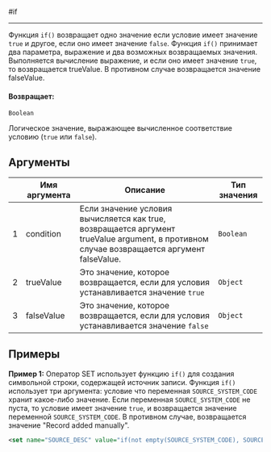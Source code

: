 #if

---

Функция `if()` возвращает одно значение если условие имеет значение `true` и другое, если оно имеет значение `false`.
Функция `if()` принимает два параметра, выражение и два возможных возвращаемых значения.
Выполняется вычисление выражение, и если оно имеет значение `true`, то возвращается trueValue.
В противном случае возвращается значение falseValue.

#### Возвращает:

`Boolean`

Логическое значение, выражающее вычисленное соответствие условию (`true` или `false`).

## Аргументы

|  | Имя аргумента | Описание | Тип значения |
| --- | --- | --- | --- |
| 1 | condition | Если значение условия вычисляется как true, возвращается аргумент trueValue argument, в противном случае возвращается аргумент falseValue. | `Boolean` |
| 2 | trueValue | Это значение, которое возвращается, если для условия устанавливается значение `true` | `Object` |
| 3 | falseValue | Это значение, которое возвращается, если для условия устанавливается значение `false` | `Object` |

## Примеры

**Пример 1:** Оператор SET использует функцию `if()` для создания символьной строки, содержащей источник записи.
Функция `if()` использует три аргумента: условие что переменная `SOURCE_SYSTEM_CODE` хранит какое-либо значение.
Если переменная `SOURCE_SYSTEM_CODE` не пуста, то условие имеет значение `true`, и возвращается значение переменной `SOURCE_SYSTEM_CODE`.
В противном случае, возвращается значение "Record added manually".
```xml
<set name="SOURCE_DESC" value="if(not empty(SOURCE_SYSTEM_CODE), SOURCE_SYSTEM_CODE, 'Record added manually')"/>
```

